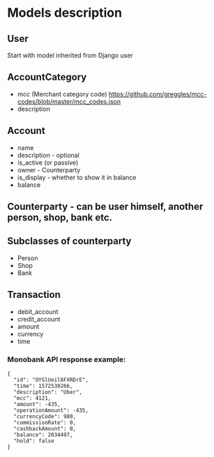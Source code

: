 # Models description

## User

Start with model inherited from Django user

## AccountCategory

- mcc (Merchant category code) https://github.com/greggles/mcc-codes/blob/master/mcc_codes.json
- description

## Account

- name
- description - optional
- is_active (or passive)
- owner - Counterparty
- is_display - whether to show it in balance
- balance

## Counterparty - can be user himself, another person, shop, bank etc.

## Subclasses of counterparty

- Person
- Shop
- Bank

## Transaction

- debit_account
- credit_account
- amount
- currency
- time

### Monobank API response example:

```
{
  "id": "OYSlUeil8FXRDrE",
  "time": 1572530266,
  "description": "Uber",
  "mcc": 4121,
  "amount": -435,
  "operationAmount": -435,
  "currencyCode": 980,
  "commissionRate": 0,
  "cashbackAmount": 0,
  "balance": 2034497,
  "hold": false
}
```
